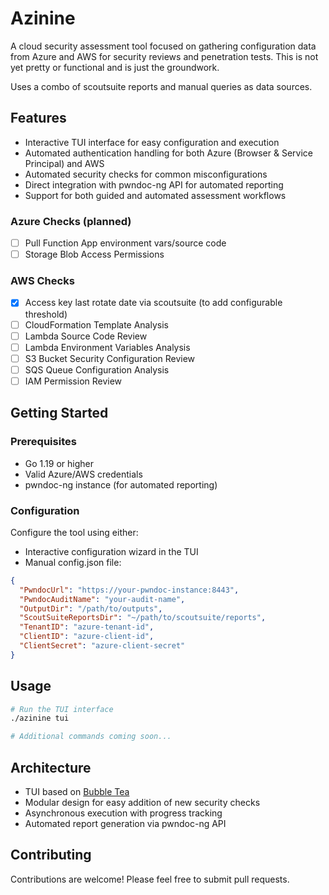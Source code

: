 # Azinine

A cloud security assessment tool focused on gathering configuration data from Azure and AWS for security reviews and penetration tests. This is not yet pretty or functional and is just the groundwork.

Uses a combo of scoutsuite reports and manual queries as data sources.

## Features

- Interactive TUI interface for easy configuration and execution
- Automated authentication handling for both Azure (Browser & Service Principal) and AWS
- Automated security checks for common misconfigurations
- Direct integration with pwndoc-ng API for automated reporting
- Support for both guided and automated assessment workflows

### Azure Checks (planned)

- [ ] Pull Function App environment vars/source code
- [ ] Storage Blob Access Permissions

### AWS Checks

- [x] Access key last rotate date  via scoutsuite (to add configurable threshold)
- [ ] CloudFormation Template Analysis
- [ ] Lambda Source Code Review
- [ ] Lambda Environment Variables Analysis
- [ ] S3 Bucket Security Configuration Review
- [ ] SQS Queue Configuration Analysis
- [ ] IAM Permission Review

## Getting Started

### Prerequisites

- Go 1.19 or higher
- Valid Azure/AWS credentials
- pwndoc-ng instance (for automated reporting)

### Configuration

Configure the tool using either:

- Interactive configuration wizard in the TUI
- Manual config.json file:

```json
{
  "PwndocUrl": "https://your-pwndoc-instance:8443",
  "PwndocAuditName": "your-audit-name",
  "OutputDir": "/path/to/outputs",
  "ScoutSuiteReportsDir": "~/path/to/scoutsuite/reports",
  "TenantID": "azure-tenant-id",
  "ClientID": "azure-client-id",
  "ClientSecret": "azure-client-secret"
}
```

## Usage

```bash
# Run the TUI interface
./azinine tui

# Additional commands coming soon...
```

## Architecture

- TUI based on [Bubble Tea](https://github.com/charmbracelet/bubbletea)
- Modular design for easy addition of new security checks
- Asynchronous execution with progress tracking
- Automated report generation via pwndoc-ng API

## Contributing

Contributions are welcome! Please feel free to submit pull requests.
